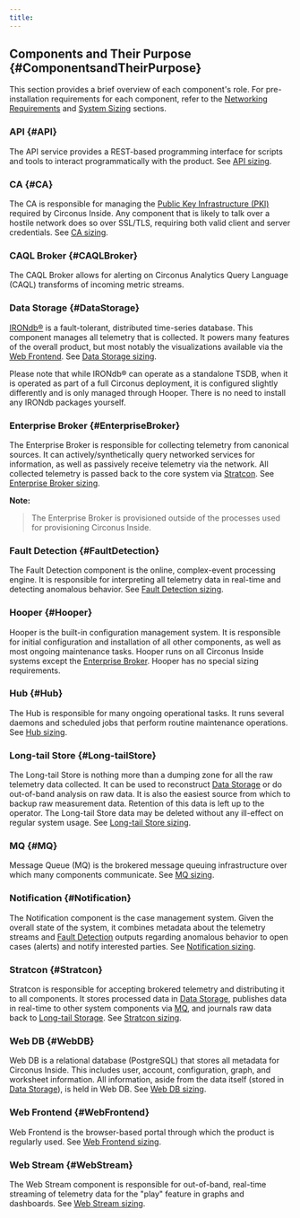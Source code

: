 ```yaml
---
title:
---
```


## Components and Their Purpose {#ComponentsandTheirPurpose}
This section provides a brief overview of each component's role. For pre-installation requirements for each component, refer to the [Networking Requirements](/Networking) and [System Sizing](/on-premises/installation/getting-started) sections.


### API {#API}
The API service provides a REST-based programming interface for scripts and tools to interact programmatically with the product. See [API sizing](/on-premises/installation/getting-started#APIsizing).


### CA {#CA}
The CA is responsible for managing the [Public Key Infrastructure (PKI)](/InstallConcepts#PublicKeyInfrastructurePKI) required by Circonus Inside. Any component that is likely to talk over a hostile network does so over SSL/TLS, requiring both valid client and server credentials. See [CA sizing](/on-premises/installation/getting-started#CAsizing).


### CAQL Broker {#CAQLBroker}
The CAQL Broker allows for alerting on Circonus Analytics Query Language (CAQL) transforms of incoming metric streams.


### Data Storage {#DataStorage}
[IRONdb&reg;](https://login.circonus.com/resources/docs/irondb/) is a
fault-tolerant, distributed time-series database.  This component manages all
telemetry that is collected.  It powers many features of the overall product,
but most notably the visualizations available via the [Web
Frontend](/components#WebFrontend). See [Data Storage
sizing](/on-premises/installation/getting-started#DataStoragesizing).

Please note that while IRONdb&reg; can operate as a standalone TSDB, when it is
operated as part of a full Circonus deployment, it is configured slightly
differently and is only managed through Hooper. There is no need to install any
IRONdb packages yourself.


### Enterprise Broker {#EnterpriseBroker}
The Enterprise Broker is responsible for collecting telemetry from canonical sources. It can actively/synthetically query networked services for information, as well as passively receive telemetry via the network.  All collected telemetry is passed back to the core system via [Stratcon](/components#Stratcon). See [Enterprise Broker sizing](/on-premises/installation/getting-started#EnterpriseBrokersizing).

**Note:**
> The Enterprise Broker is provisioned outside of the processes used for provisioning Circonus Inside.


### Fault Detection {#FaultDetection}
The Fault Detection component is the online, complex-event processing engine. It is responsible for interpreting all telemetry data in real-time and detecting  anomalous behavior. See [Fault Detection sizing](/on-premises/installation/getting-started#FaultDetectionsizing).


### Hooper {#Hooper}
Hooper is the built-in configuration management system.  It is responsible for initial configuration and installation of all other components, as well as most ongoing maintenance tasks.  Hooper runs on all Circonus Inside systems except the [Enterprise Broker](/components#EnterpriseBroker). Hooper has no special sizing requirements.


### Hub {#Hub}
The Hub is responsible for many ongoing operational tasks.  It runs several daemons and scheduled jobs that perform routine maintenance operations. See [Hub sizing](/on-premises/installation/getting-started#Hubsizing).


### Long-tail Store {#Long-tailStore}
The Long-tail Store is nothing more than a dumping zone for all the raw telemetry data collected.  It can be used to reconstruct [Data Storage](/components#DataStorage) or do out-of-band analysis on raw data. It is also the easiest source from which to backup raw measurement data. Retention of this data is left up to the operator. The Long-tail Store data may be deleted without any ill-effect on regular system usage. See [Long-tail Store sizing](/on-premises/installation/getting-started#Long-tailStoresizing).


### MQ {#MQ}
Message Queue (MQ) is the brokered message queuing infrastructure over which many components communicate. See [MQ sizing](/on-premises/installation/getting-started#MQsizing).


### Notification {#Notification}
The Notification component is the case management system.  Given the overall state of the system, it combines metadata about the telemetry streams and [Fault Detection](/components#FaultDetection) outputs regarding anomalous behavior to open cases (alerts) and notify interested parties. See [Notification sizing](/on-premises/installation/getting-started#Notificationsizing).


### Stratcon {#Stratcon}
Stratcon is responsible for accepting brokered telemetry and distributing it to all components.  It stores processed data in [Data Storage](/components#DataStorage), publishes data in real-time to other system components via [MQ](/components#MQ), and journals raw data back to [Long-tail Storage](/components#Long-tailStore). See [Stratcon sizing](/on-premises/installation/getting-started#Stratconsizing).


### Web DB {#WebDB}
Web DB is a relational database (PostgreSQL) that stores all metadata for Circonus Inside.  This includes user, account, configuration, graph, and worksheet information.  All information, aside from the data itself (stored in [Data Storage](/components#DataStorage)), is held in Web DB. See [Web DB sizing](/on-premises/installation/getting-started#WebDBsizing).


### Web Frontend {#WebFrontend}
Web Frontend is the browser-based portal through which the product is regularly used. See [Web Frontend sizing](/on-premises/installation/getting-started#WebFrontendsizing).


### Web Stream {#WebStream}
The Web Stream component is responsible for out-of-band, real-time streaming of telemetry data for the "play" feature in graphs and dashboards. See [Web Stream sizing](/on-premises/installation/getting-started#WebStreamsizing).
